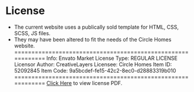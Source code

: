 
# License
 - The current website uses a publically sold template for HTML, CSS, SCSS,  JS files. 
 - They may have been altered to fit the needs of the Circle Homes website.
    	============================================================
     Info:					Envato Market
     License Type:		  	REGULAR LICENSE
     Licensor Author:		CreativeLayers
     Licensee:			    Circle Homes
     Item ID:				52092845
     Item Code:				9a5bcdef-fe15-42c2-8ec0-d28883319b010
    	============================================================
[Click Here](https://github.com/ShmilloV/CircleHomes/blob/main/ENVATO-MARKET-LICENSE.pdf) to view license PDF.
